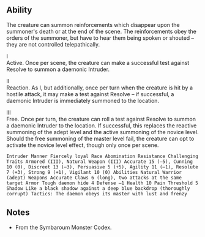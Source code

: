 ## Ability
The creature can summon reinforcements which disappear upon the summoner's death or at the end of the scene. The reinforcements obey the orders of the summoner, but have to hear them being spoken or shouted – they are not controlled telepathically.

I<br>Active. Once per scene, the creature can make a successful test against Resolve to summon a daemonic Intruder.

II<br>Reaction. As I, but additionally, once per turn when the creature is hit by a hostile attack, it may make a test against Resolve – if successful, a daemonic Intruder is immediately summoned to the location.

III<br>Free. Once per turn, the creature can roll a test against Resolve to summon a daemonic Intruder to the location. If successful, this replaces the reactive summoning of the adept level and the active summoning of the novice level. Should the free summoning of the master level fail, the creature can opt to activate the novice level effect, though only once per scene.

`Intruder Manner Fiercely loyal Race Abomination Resistance Challenging Traits Armored (III), Natural Weapon (III) Accurate 15 (–5), Cunning 10 (0), Discreet 13 (–3), Persuasive 5 (+5), Agility 11 (–1), Resolute 7 (+3), Strong 9 (+1), Vigilant 10 (0) Abilities Natural Warrior (adept) Weapons Accurate Claws 6 (long), two attacks at the same target Armor Tough daemon hide 4 Defense –1 Health 10 Pain Threshold 5 Shadow Like a black shadow against a deep blue backdrop (thoroughly corrupt) Tactics: The daemon obeys its master with lust and frenzy`
## Notes
* From the Symbaroum Monster Codex.
